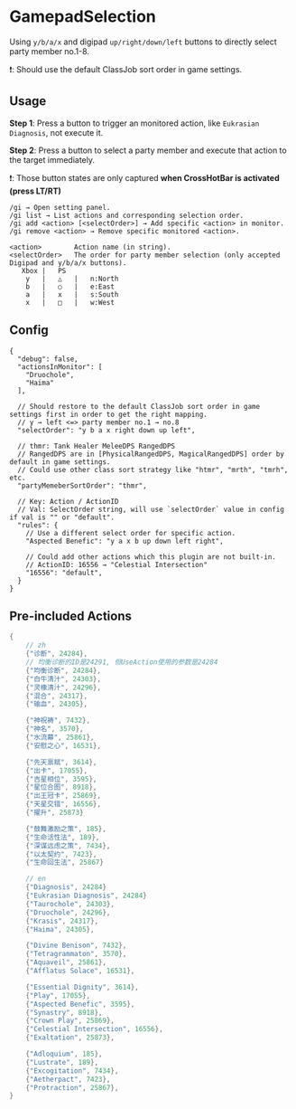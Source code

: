 # GamepadSelection
Using `y/b/a/x` and digipad `up/right/down/left` buttons to directly select party member no.1-8.

❗: Should use the default ClassJob sort order in game settings.

## Usage
**Step 1**: Press a button to trigger an monitored action, like `Eukrasian Diagnosis`, not execute it.

**Step 2**: Press a button to select a party member and execute that action to the target immediately.

❗: Those button states are only captured **when CrossHotBar is activated (press LT/RT)**

```
/gi → Open setting panel.
/gi list → List actions and corresponding selection order.
/gi add <action> [<selectOrder>] → Add specific <action> in monitor.
/gi remove <action> → Remove specific monitored <action>.

<action>        Action name (in string).
<selectOrder>   The order for party member selection (only accepted Digipad and y/b/a/x buttons).
   Xbox |   PS
    y   |   △   |   n:North
    b   |   ○   |   e:East
    a   |   x   |   s:South
    x   |   □   |   w:West
```

## Config
```jsonc
{
  "debug": false,
  "actionsInMonitor": [
    "Druochole",
    "Haima"
  ],

  // Should restore to the default ClassJob sort order in game settings first in order to get the right mapping.
  // y → left <=> party member no.1 → no.8
  "selectOrder": "y b a x right down up left",

  // thmr: Tank Healer MeleeDPS RangedDPS
  // RangedDPS are in [PhysicalRangedDPS, MagicalRangedDPS] order by default in game settings.
  // Could use other class sort strategy like "htmr", "mrth", "tmrh", etc.
  "partyMemeberSortOrder": "thmr",

  // Key: Action / ActionID
  // Val: SelectOrder string, will use `selectOrder` value in config if val is "" or "default".
  "rules": {
    // Use a different select order for specific action.
    "Aspected Benefic": "y a x b up down left right",

    // Could add other actions which this plugin are not built-in.
    // ActionID: 16556 → "Celestial Intersection"
    "16556": "default",
  }
}
```

## Pre-included Actions
```csharp
{
    // zh
    {"诊断", 24284},
    // 均衡诊断的ID是24291, 但UseAction使用的参数是24284
    {"均衡诊断", 24284},
    {"白牛清汁", 24303},
    {"灵橡清汁", 24296},
    {"混合", 24317},
    {"输血", 24305},

    {"神祝祷", 7432},
    {"神名", 3570},
    {"水流幕", 25861},
    {"安慰之心", 16531},

    {"先天禀赋", 3614},
    {"出卡", 17055},
    {"吉星相位", 3595},
    {"星位合图", 8918},
    {"出王冠卡", 25869},
    {"天星交错", 16556},
    {"擢升", 25873}

    {"鼓舞激励之策", 185},
    {"生命活性法", 189},
    {"深谋远虑之策", 7434},
    {"以太契约", 7423},
    {"生命回生法", 25867}

    // en
    {"Diagnosis", 24284}
    {"Eukrasian Diagnosis", 24284}
    {"Taurochole", 24303},
    {"Druochole", 24296},
    {"Krasis", 24317},
    {"Haima", 24305},

    {"Divine Benison", 7432},
    {"Tetragrammaton", 3570},
    {"Aquaveil", 25861},
    {"Afflatus Solace", 16531},

    {"Essential Dignity", 3614},
    {"Play", 17055},
    {"Aspected Benefic", 3595},
    {"Synastry", 8918},
    {"Crown Play", 25869},
    {"Celestial Intersection", 16556},
    {"Exaltation", 25873},

    {"Adloquium", 185},
    {"Lustrate", 189},
    {"Excogitation", 7434},
    {"Aetherpact", 7423},
    {"Protraction", 25867},
}
```